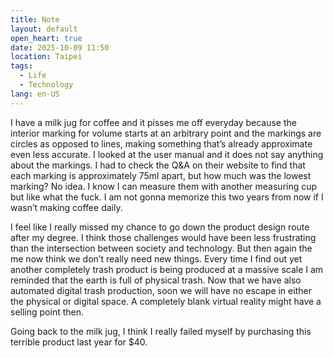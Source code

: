 ```yaml
---
title: Note
layout: default
open_heart: true
date: 2025-10-09 11:50
location: Taipei
tags: 
  - Life
  - Technology
lang: en-US
---
```


I have a milk jug for coffee and it pisses me off everyday because the interior marking for volume starts at an arbitrary point and the markings are circles as opposed to lines, making something that’s already approximate even less accurate. I looked at the user manual and it does not say anything about the markings. I had to check the Q&A on their website to find that each marking is approximately 75ml apart, but how much was the lowest marking? No idea. I know I can measure them with another measuring cup but like what the fuck. I am not gonna memorize this two years from now if I wasn’t making coffee daily.

I feel like I really missed my chance to go down the product design route after my degree. I think those challenges would have been less frustrating than the intersection between society and technology. But then again the me now think we don’t really need new things. Every time I find out yet another completely trash product is being produced at a massive scale I am reminded that the earth is full of physical trash. Now that we have also automated digital trash production, soon we will have no escape in either the physical or digital space. A completely blank virtual reality might have a selling point then.

Going back to the milk jug, I think I really failed myself by purchasing this terrible product last year for $40.
